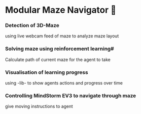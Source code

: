 # Modular Maze Navigator :robot: 

### Detection of 3D-Maze
using live webcam feed of maze to analyze maze layout

### Solving maze using reinforcement learning#
Calculate path of current maze for the agent to take

### Visualisation of learning progress
using -lib- to show agents actions and progress over time

### Controlling MindStorm EV3 to navigate through maze
give moving instructions to agent 
